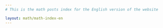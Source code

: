 ```yaml
---
# This is the math posts index for the English version of the website

layout: math/math-index-en
---
```


